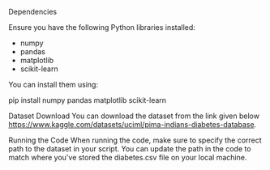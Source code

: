 Dependencies

Ensure you have the following Python libraries installed:

- numpy
- pandas
- matplotlib
- scikit-learn

You can install them using:

pip install numpy pandas matplotlib scikit-learn

Dataset Download
You can download the dataset from the link given below
https://www.kaggle.com/datasets/uciml/pima-indians-diabetes-database.

Running the Code
When running the code, make sure to specify the correct path to the dataset in your script. 
You can update the path in the code to match where you've stored the diabetes.csv file on your local machine.


